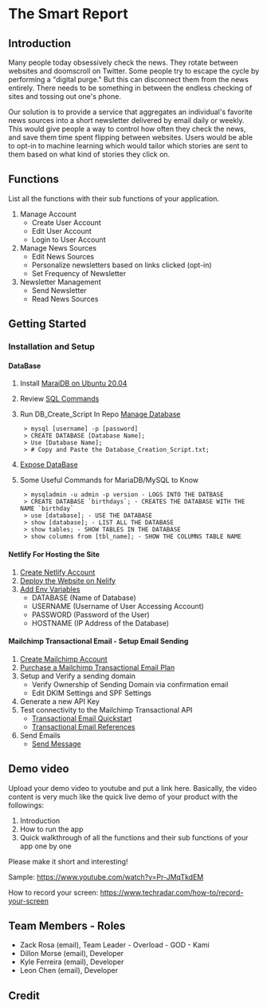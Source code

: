 # The Smart Report

## Introduction

Many people today obsessively check the news. They rotate between websites and doomscroll on Twitter. Some people try to escape the cycle by performing a "digital purge." But this can disconnect them from the news entirely. There needs to be something in between the endless checking of sites and tossing out one's phone.

Our solution is to provide a service that aggregates an individual's favorite news sources into a short newsletter delivered by email daily or weekly. This would give people a way to control how often they check the news, and save them time spent flipping between websites. Users would be able to opt-in to machine learning which would tailor which stories are sent to them based on what kind of stories they click on.


## Functions
List all the functions with their sub functions of your application.
1. Manage Account
	* Create User Account
	* Edit User Account
	* Login to User Account
2. Manage News Sources
	* Edit News Sources
	* Personalize newsletters based on links clicked (opt-in)
	* Set Frequency of Newsletter
3. Newsletter Management
	* Send Newsletter
	* Read News Sources


## Getting Started 
### Installation and Setup
#### DataBase
1. Install [MaraiDB on Ubuntu 20.04](https://www.digitalocean.com/community/tutorials/how-to-install-mariadb-on-ubuntu-20-04)
2. Review [SQL Commands](https://www.digitalocean.com/community/tutorials/introduction-to-queries-mysql)
3. Run DB_Create_Script In Repo [Manage Database](https://www.digitalocean.com/community/tutorials/how-to-create-and-manage-databases-in-mysql-and-mariadb-on-a-cloud-server)

		> mysql [username] -p [password]
		> CREATE DATABASE [Database Name];
		> Use [Database Name];
		> # Copy and Paste the Database_Creation_Script.txt;

4. [Expose DataBase](https://mariadb.com/kb/en/configuring-mariadb-for-remote-client-access/)
5. Some Useful Commands for MariaDB/MySQL to Know
	
		> mysqladmin -u admin -p version - LOGS INTO THE DATBASE
		> CREATE DATABASE `birthdays`; - CREATES THE DATABASE WITH THE NAME `birthday`
		> use [database]; - USE THE DATABASE
		> show [database]; - LIST ALL THE DATABASE
		> show tables; - SHOW TABLES IN THE DATABASE
		> show columns from [tbl_name]; - SHOW THE COLUMNS TABLE NAME

#### Netlify For Hosting the Site
1. [Create Netlify Account](https://app.netlify.com/signup/email)
2. [Deploy the Website on Nelify](https://www.netlify.com/blog/2016/09/29/a-step-by-step-guide-deploying-on-netlify/)
3. [Add Env Variables](https://docs.netlify.com/configure-builds/environment-variables/)
	* DATABASE (Name of Database)
	* USERNAME (Username of User Accessing Account)
	* PASSWORD (Password of the User)
	* HOSTNAME (IP Address of the Database)

#### Mailchimp Transactional Email - Setup Email Sending
1. [Create Mailchimp Account](https://mailchimp.com/)
2. [Purchase a Mailchimp Transactional Email Plan](https://mailchimp.com/pricing/transactional-email/)
3. Setup and Verify a sending domain
	* Verify Ownership of Sending Domain via confirmation email
	* Edit DKIM Settings and SPF Settings
4. Generate a new API Key
5. Test connectivity to the Mailchimp Transactional API
	* [Transactional Email Quickstart](https://mailchimp.com/developer/transactional/guides/quick-start/)	
	* [Transactional Email References](https://mailchimp.com/developer/transactional/api/exports/)
6. Send Emails
	* [Send Message](https://mailchimp.com/developer/transactional/api/messages/send-new-message/)

## Demo video

Upload your demo video to youtube and put a link here. Basically, the video content is very much like the quick live demo of your product with the followings:
1. Introduction
2. How to run the app
3. Quick walkthrough of all the functions and their sub functions of your app one by one

Please make it short and interesting!

Sample: https://www.youtube.com/watch?v=Pr-JMqTkdEM

How to record your screen: https://www.techradar.com/how-to/record-your-screen

## Team Members - Roles
* Zack Rosa (email), Team Leader - Overload - GOD - Kami
* Dillon Morse (email), Developer
* Kyle Ferreira (email), Developer
* Leon Chen (email), Developer


## Credit

